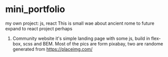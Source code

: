 # mini_portfolio
my own project: js, react
This is small wae about ancient rome to future expand to react project perhaps
1. Community website it's simple landing page with some js, build in flex-box, scss and BEM.
    Most of the pics are form pixabay, two are randome generated from https://placeimg.com/

